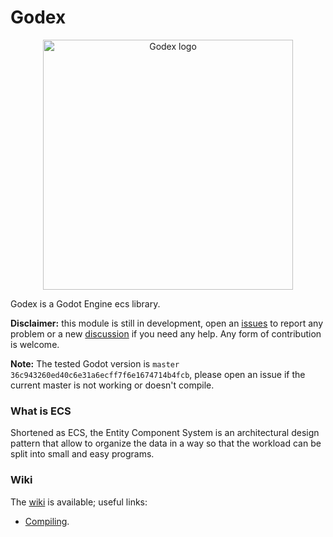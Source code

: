 # Godex

<p align="center">
    <img src="logo.svg" width="400" alt="Godex logo">
</p>

Godex is a Godot Engine ecs library.

**Disclaimer:** this module is still in development, open an [issues](https://github.com/AndreaCatania/godex/issues) to report any problem or a new [discussion](https://github.com/AndreaCatania/godex/discussions) if you need any help. Any form of contribution is welcome.

**Note:** The tested Godot version is `master` `36c943260ed40c6e31a6ecff7f6e1674714b4fcb`, please open an issue if the current master is not working or doesn't compile.

### What is ECS
Shortened as ECS, the Entity Component System is an architectural design pattern that allow to organize the data in a way so that the workload can be split into small and easy programs.

### Wiki
The [wiki](https://github.com/AndreaCatania/godex/wiki/) is available; useful links:
- [Compiling](https://github.com/AndreaCatania/godex/wiki/Compiling).

